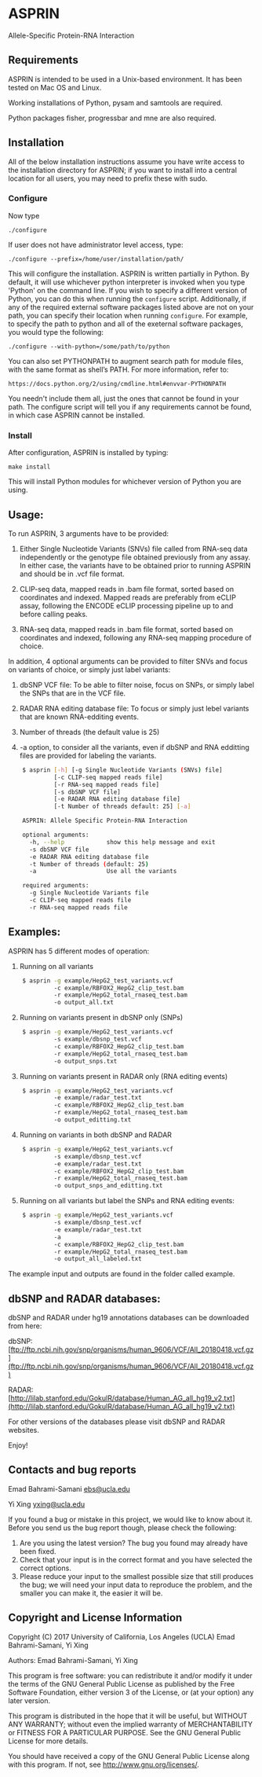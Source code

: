 # ASPRIN
Allele-Specific Protein-RNA Interaction

Requirements
------------

ASPRIN is intended to be used in a Unix-based environment. It has been tested
on Mac OS and Linux.

Working installations of Python, pysam and samtools are required.

Python packages fisher, progressbar and mne are also required.

Installation
------------
All of the below installation instructions assume you have write access to the
installation directory for ASPRIN; if you want to install into a central
location for all users, you may need to prefix these with sudo.

### Configure ###
 Now type

    ./configure

 If user does not have administrator level access, type:

    ./configure --prefix=/home/user/installation/path/

This will configure the installation. ASPRIN is written partially in Python.
By default, it will use whichever python interpreter is invoked when you type
'Python' on the command line. If you wish to specify a different version of
Python, you can do this when running the ``configure`` script. Additionally,
if any of the required external software packages listed above are not on your
path, you can specify their location when running ``configure``. For example,
to specify the path to python and all of the exeternal software packages,
you would type the following:

    ./configure --with-python=/some/path/to/python

You can also set PYTHONPATH to augment search path for module files, with the
same format as shell’s PATH. For more information, refer to:

    https://docs.python.org/2/using/cmdline.html#envvar-PYTHONPATH

You needn't include them all, just the ones that cannot be found in your path.
The configure script will tell you if any requirements cannot be found, in
which case ASPRIN cannot be installed.

### Install ###
After configuration, ASPRIN is installed by typing:

    make install

This will install Python modules for whichever version of Python you are using.

Usage:
---------------------------------------

To run ASPRIN, 3 arguments have to be provided:

1) Either Single Nucleotide Variants (SNVs) file called from RNA-seq data 
   independently or the genotype file obtained previously from any assay.
   In either case, the variants have to be obtained prior to running ASPRIN and 
   should be in .vcf file format.

2) CLIP-seq data, mapped reads in .bam file format, sorted based on coordinates 
   and indexed. Mapped reads are preferably from eCLIP assay, following the ENCODE 
   eCLIP processing pipeline up to and before calling peaks.

3) RNA-seq data, mapped reads in .bam file format, sorted based on coordinates 
   and indexed, following any RNA-seq mapping procedure of choice.

In addition, 4 optional arguments can be provided to filter SNVs and focus on variants
of choice, or simply just label variants:

1) dbSNP VCF file: To be able to filter noise, focus on SNPs, or simply label the SNPs 
   that are in the VCF file.

2) RADAR RNA editing database file: To focus or simply just lebel variants that are known 
   RNA-edditing events.

3) Number of threads (the default value is 25)

4) -a option, to consider all the variants, even if dbSNP and RNA edditting files are 
   provided for labeling the variants.

```bash
    $ asprin [-h] [-g Single Nucleotide Variants (SNVs) file]
             [-c CLIP-seq mapped reads file]
             [-r RNA-seq mapped reads file] 
             [-s dbSNP VCF file]
             [-e RADAR RNA editing database file]
             [-t Number of threads default: 25] [-a]

    ASPRIN: Allele Specific Protein-RNA Interaction

    optional arguments:
      -h, --help            show this help message and exit
      -s dbSNP VCF file
      -e RADAR RNA editing database file
      -t Number of threads (default: 25)
      -a                    Use all the variants

    required arguments:
      -g Single Nucleotide Variants file
      -c CLIP-seq mapped reads file
      -r RNA-seq mapped reads file
```

Examples:
---------------------------------------

ASPRIN has 5 different modes of operation:

1) Running on all variants

```bash
    $ asprin -g example/HepG2_test_variants.vcf
             -c example/RBFOX2_HepG2_clip_test.bam
             -r example/HepG2_total_rnaseq_test.bam
             -o output_all.txt
```

2) Running on variants present in dbSNP only (SNPs)

```bash
    $ asprin -g example/HepG2_test_variants.vcf 
             -s example/dbsnp_test.vcf
             -c example/RBFOX2_HepG2_clip_test.bam
             -r example/HepG2_total_rnaseq_test.bam
             -o output_snps.txt
```
3) Running on variants present in RADAR only (RNA editing events)

```bash
    $ asprin -g example/HepG2_test_variants.vcf 
             -e example/radar_test.txt
             -c example/RBFOX2_HepG2_clip_test.bam
             -r example/HepG2_total_rnaseq_test.bam
             -o output_editting.txt
```

4) Running on variants in both dbSNP and RADAR 

```bash
    $ asprin -g example/HepG2_test_variants.vcf
             -s example/dbsnp_test.vcf 
             -e example/radar_test.txt
             -c example/RBFOX2_HepG2_clip_test.bam
             -r example/HepG2_total_rnaseq_test.bam
             -o output_snps_and_editting.txt
```

5) Running on all variants but label the SNPs and RNA editing events:

```bash
    $ asprin -g example/HepG2_test_variants.vcf
             -s example/dbsnp_test.vcf 
             -e example/radar_test.txt
             -a
             -c example/RBFOX2_HepG2_clip_test.bam
             -r example/HepG2_total_rnaseq_test.bam
             -o output_all_labeled.txt
```

The example input and outputs are found in the folder called example.


dbSNP and RADAR databases:
---------------------------------------
dbSNP and RADAR under hg19 annotations databases can be downloaded from here:

dbSNP: [ftp://ftp.ncbi.nih.gov/snp/organisms/human_9606/VCF/All_20180418.vcf.gz](ftp://ftp.ncbi.nih.gov/snp/organisms/human_9606/VCF/All_20180418.vcf.gz)

RADAR: [http://lilab.stanford.edu/GokulR/database/Human_AG_all_hg19_v2.txt](http://lilab.stanford.edu/GokulR/database/Human_AG_all_hg19_v2.txt)

For other versions of the databases please visit dbSNP and RADAR websites.

Enjoy!

Contacts and bug reports
------------------------
Emad Bahrami-Samani
ebs@ucla.edu

Yi Xing
yxing@ucla.edu

If you found a bug or mistake in this project, we would like to know about it.
Before you send us the bug report though, please check the following:

1. Are you using the latest version? The bug you found may already have been
   fixed.
2. Check that your input is in the correct format and you have selected the
   correct options.
3. Please reduce your input to the smallest possible size that still produces
   the bug; we will need your input data to reproduce the problem, and the
   smaller you can make it, the easier it will be.

Copyright and License Information
---------------------------------
Copyright (C) 2017 University of California, Los Angeles (UCLA)
Emad Bahrami-Samani, Yi Xing

Authors: Emad Bahrami-Samani, Yi Xing

This program is free software: you can redistribute it and/or modify it under
the terms of the GNU General Public License as published by the Free Software
Foundation, either version 3 of the License, or (at your option) any later
version.

This program is distributed in the hope that it will be useful, but WITHOUT
ANY WARRANTY; without even the implied warranty of MERCHANTABILITY or FITNESS
FOR A PARTICULAR PURPOSE. See the GNU General Public License for more details.

You should have received a copy of the GNU General Public License along with
this program. If not, see http://www.gnu.org/licenses/.
